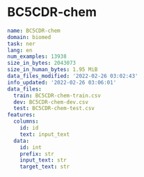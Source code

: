 # BC5CDR-chem
 
<!-- MARKDOWN-AUTO-DOCS:START (CODE:src=../../../../ekorpkit/resources/datasets/t5/BC5CDR-chem.yaml) -->
<!-- The below code snippet is automatically added from ../../../../ekorpkit/resources/datasets/t5/BC5CDR-chem.yaml -->
```yaml
name: BC5CDR-chem
domain: biomed
task: ner
lang: en
num_examples: 13938
size_in_bytes: 2043073
size_in_human_bytes: 1.95 MiB
data_files_modified: '2022-02-26 03:02:43'
info_updated: '2022-02-26 03:06:01'
data_files:
  train: BC5CDR-chem-train.csv
  dev: BC5CDR-chem-dev.csv
  test: BC5CDR-chem-test.csv
features:
  columns:
    id: id
    text: input_text
  data:
    id: int
    prefix: str
    input_text: str
    target_text: str
```
<!-- MARKDOWN-AUTO-DOCS:END -->
